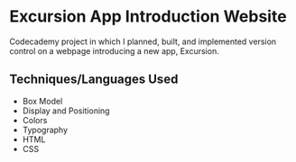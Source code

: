 # Excursion App Introduction Website

Codecademy project in which I planned, built, and implemented version control on a webpage introducing a new app, Excursion.

## Techniques/Languages Used
- Box Model
- Display and Positioning
- Colors
- Typography
- HTML
- CSS
